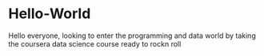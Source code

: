 # Hello-World
Hello everyone, looking to enter the programming and data world by taking the coursera data science course
ready to rockn roll
